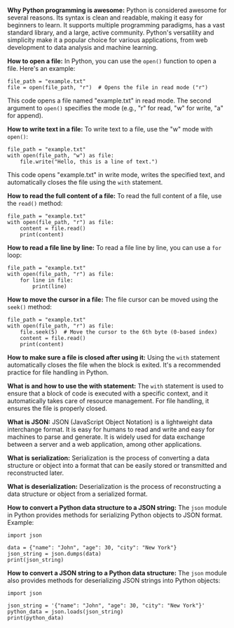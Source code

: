 **Why Python programming is awesome:**
Python is considered awesome for several reasons. Its syntax is clean and readable, making it easy for beginners to learn. It supports multiple programming paradigms, has a vast standard library, and a large, active community. Python's versatility and simplicity make it a popular choice for various applications, from web development to data analysis and machine learning.

**How to open a file:**
In Python, you can use the `open()` function to open a file. Here's an example:

```
file_path = "example.txt"
file = open(file_path, "r")  # Opens the file in read mode ("r")
```

This code opens a file named "example.txt" in read mode. The second argument to `open()` specifies the mode (e.g., "r" for read, "w" for write, "a" for append).

**How to write text in a file:**
To write text to a file, use the "w" mode with `open()`:

```
file_path = "example.txt"
with open(file_path, "w") as file:
    file.write("Hello, this is a line of text.")
```

This code opens "example.txt" in write mode, writes the specified text, and automatically closes the file using the `with` statement.

**How to read the full content of a file:**
To read the full content of a file, use the `read()` method:

```
file_path = "example.txt"
with open(file_path, "r") as file:
    content = file.read()
    print(content)
```

**How to read a file line by line:**
To read a file line by line, you can use a `for` loop:

```
file_path = "example.txt"
with open(file_path, "r") as file:
    for line in file:
        print(line)
```

**How to move the cursor in a file:**
The file cursor can be moved using the `seek()` method:

```
file_path = "example.txt"
with open(file_path, "r") as file:
    file.seek(5)  # Move the cursor to the 6th byte (0-based index)
    content = file.read()
    print(content)
```

**How to make sure a file is closed after using it:**
Using the `with` statement automatically closes the file when the block is exited. It's a recommended practice for file handling in Python.

**What is and how to use the with statement:**
The `with` statement is used to ensure that a block of code is executed with a specific context, and it automatically takes care of resource management. For file handling, it ensures the file is properly closed.

**What is JSON:**
JSON (JavaScript Object Notation) is a lightweight data interchange format. It is easy for humans to read and write and easy for machines to parse and generate. It is widely used for data exchange between a server and a web application, among other applications.

**What is serialization:**
Serialization is the process of converting a data structure or object into a format that can be easily stored or transmitted and reconstructed later.

**What is deserialization:**
Deserialization is the process of reconstructing a data structure or object from a serialized format.

**How to convert a Python data structure to a JSON string:**
The `json` module in Python provides methods for serializing Python objects to JSON format. Example:

```
import json

data = {"name": "John", "age": 30, "city": "New York"}
json_string = json.dumps(data)
print(json_string)
```

**How to convert a JSON string to a Python data structure:**
The `json` module also provides methods for deserializing JSON strings into Python objects:

```
import json

json_string = '{"name": "John", "age": 30, "city": "New York"}'
python_data = json.loads(json_string)
print(python_data)
```
